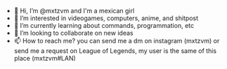 - 👋 Hi, I’m @mxtzvm and I'm a mexican girl
- 👀 I’m interested in videogames, computers, anime, and shitpost
- 🌱 I’m currently learning about commands, programmation, etc
- 💞️ I’m looking to collaborate on new ideas
- 📫 How to reach me? you can send me a dm on instagram (mxtzvm) or send me a request on League of Legends, my user is the same of this place (mxtzvm#LAN)

<!---
mxtzvm/mxtzvm is a ✨ special ✨ repository because its `README.md` (this file) appears on your GitHub profile.
You can click the Preview link to take a look at your changes.
--->
